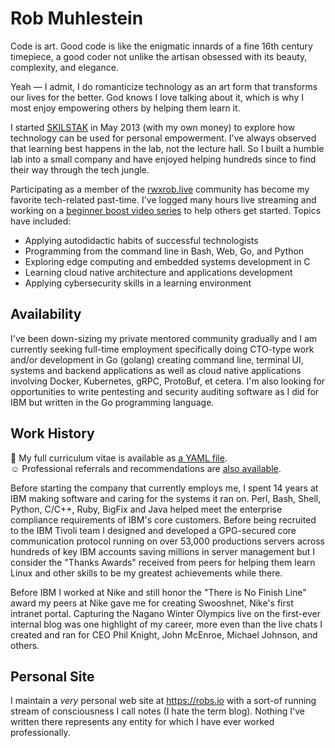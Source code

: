 # Rob Muhlestein

Code is art. Good code is like the enigmatic innards of a fine 16th
century timepiece, a good coder not unlike the artisan obsessed with its
beauty, complexity, and elegance.

Yeah — I admit, I do romanticize technology as an art form that
transforms our lives for the better. God knows I love talking about
it, which is why I most enjoy empowering others by helping them learn it.

I started [SKILSTAK](https://skilstak.io) in May 2013 (with my own
money) to explore how technology can be used for personal empowerment.
I've always observed that learning best happens in the lab, not the
lecture hall. So I built a humble lab into a small company and have
enjoyed helping hundreds since to find their way through the tech
jungle.

Participating as a member of the [rwxrob.live](https://rwxrob.live)
community has become my favorite tech-related past-time. I've logged
many hours live streaming and working on a [beginner boost video
series](https://youtube.com/rwxrob) to help others get started. Topics
have included:

* Applying autodidactic habits of successful technologists
* Programming from the command line in Bash, Web, Go, and Python
* Exploring edge computing and embedded systems development in C
* Learning cloud native architecture and applications development
* Applying cybersecurity skills in a learning environment

## Availability

I've been down-sizing my private mentored community gradually and I am
currently seeking full-time employment specifically doing CTO-type work
and/or development in Go (golang) creating command line, terminal UI,
systems and backend applications as well as cloud native applications
involving Docker, Kubernetes, gRPC, ProtoBuf, et cetera. I'm also
looking for opportunities to write pentesting and security auditing
software as I did for IBM but written in the Go programming language.

## Work History

📃 My full curriculum vitae is available as [a YAML file](vitae.yml).  
☺️  Professional referrals and recommendations are [also
available](refer.yml).

Before starting the company that currently employs me, I spent 14 years
at IBM making software and caring for the systems it ran on. Perl, Bash,
Shell, Python, C/C++, Ruby, BigFix and Java helped meet the enterprise
compliance requirements of IBM's core customers. Before being recruited
to the IBM Tivoli team I designed and developed a GPG-secured core
communication protocol running on over 53,000 productions servers across
hundreds of key IBM accounts saving millions in server management but I
consider the "Thanks Awards" received from peers for helping them learn
Linux and other skills to be my greatest achievements while there.

Before IBM I worked at Nike and still honor the "There is No Finish
Line" award my peers at Nike gave me for creating Swooshnet, Nike's
first intranet portal. Capturing the Nagano Winter Olympics live on the
first-ever internal blog was one highlight of my career, more even than
the live chats I created and ran for CEO Phil Knight, John McEnroe,
Michael Johnson, and others.

## Personal Site

I maintain a *very* personal web site at <https://robs.io> with a
sort-of running stream of consciousness I call notes (I hate the term
blog). Nothing I've written there represents any entity for which I have
ever worked professionally.
